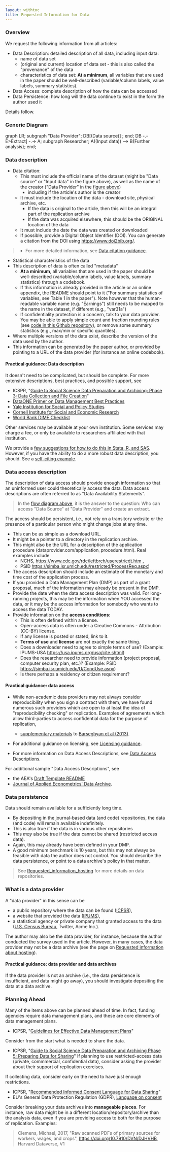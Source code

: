 ```yaml
---
layout: withtoc
title: Requested Information for Data
---
```


### Overview
We request the following information from all articles:

- Data Description: detailed description of all data, including input data:
  - name of data set
  - (original and current) location of data set - this is also called the "provenance" of the data
  - characteristics of data set: **At a minimum**, all variables that are used in the paper should be well-described (variable/column labels, value labels, summary statistics).
- Data Access: complete description of how the data can be accessed
- Data Persistence: how long will the data continue to exist in the form the author used it

Details follow.

### Generic Diagram

<div class="mermaid">
graph LR;
subgraph "Data Provider";
DB[(Data source)] ;
end;
DB -.- E>Extract] -.-> A;
subgraph Researcher;
A((Input data)) --> B{Further analysis};
end;
</div>


### Data description
- Data citation:
  - This must include the official name of the dataset (might be "Data source" or "Input data" in the figure above), as well as the name of the creator ("Data Provider" in the [figure above](#generic-diagram))
    - including if the article's author is the creator
  - It must include the location of the data - download site, physical archive, etc.
    - If the data is original to the article, then this will be an integral part of the replication archive
    - If the data was acquired elsewhere, this should be the ORIGINAL location of the data
  - It must include the date the data was created or downloaded
  -  If possible, provide a Digital Object Identifier (DOI). You can generate a citation from the DOI using https://www.doi2bib.org/.
>  - For more detailed information, see [Data citation guidance](Data_citation_guidance.md).
- Statistical characteristics of the data
- This description of data is often called "metadata"
  - **At a minimum**, all variables that are used in the paper should be well-described (variable/column labels, value labels, summary statistics) through a codebook.
  - If this information is already provided in the article or an online appendix, the README should point to it ("For summary statistics of variables, see Table 1 in the paper"). Note however that the human-readable variable name (e.g. "Earnings") still needs to be mapped to the name in the dataset, if different (e.g., "var31a")
  - If confidentiality protection is a concern, talk to your data provider. You may be able to apply simple count and fraction rounding rules (see [code in this Github repository](https://github.com/simsong/drb_rounder)), or remove some summary statistics (e.g., max/min or specific quantiles).
-  Where multiple versions of the data exist, describe the version of the data used by the author.
-  This information can be generated by the paper author, or provided by pointing to a URL of the data provider (for instance an online codebook).

#### Practical guidance: Data description

It doesn't need to be complicated, but should be complete. For more extensive descriptions, best practices, and possible support, see
- ICSPR, "[Guide to Social Science Data Preparation and Archiving: Phase 3: Data Collection and File Creation](https://www.icpsr.umich.edu/icpsrweb/content/deposit/guide/chapter3quant.html)"
- [DataONE Primer on Data Management Best Practices](http://www.dataone.org/sites/all/documents/DataONE_BP_Primer_020212.pdf)
- [Yale Institution for Social and Policy Studies](https://isps.yale.edu/research/data/deposit)
- [Cornell Institute for Social and Economic Research](https://ciser.cornell.edu/research/results-reproduction-r-squared-service/)
- [World Bank DIME Checklist](https://dimewiki.worldbank.org/wiki/Checklist:_Microdata_Catalog_submission)

Other services may be available at your own institution. Some services may charge a fee, or only be available to researchers affiliated with that institution.

We provide a [few suggestions for how to do this in Stata, R, and SAS](sample-information-data.md). 
However, if you have the ability to do a more robust data description, you should. See a [self-citing example](https://www2.ncrn.cornell.edu/ced2ar-web/codebooks/synlbd/v/v2).

### Data access description
The description of data access should provide enough information so that an uninformed user could theoretically access the data. Data access descriptions are often referred to as "Data Availability Statements". 

> In the [flow diagram above](#generic-diagram), it is the answer to the question: Who can access "Data Source" at "Data Provider" and create an extract.

The access  should  be persistent, i.e., not rely on a transitory website or the presence of a particular person who might change jobs at any time.

- This can be as simple as a download URL.
- It might be a pointer to a directory in the replication archive.
- This might also be the URL for a description of the application procedure (dataprovider.com/application_procedure.html). Real examples include
  - NCHS, https://www.cdc.gov/rdc/leftbrch/userestricdt.htm , 
  - PSID https://simba.isr.umich.edu/restricted/ProcessReq.aspx)
- The access description should include  an estimate of the monetary and time cost of the application process.
- If you provided a Data Management Plan (DMP) as part of a grant proposal, much of the information may already be present in the DMP.
- Provide the date when the data access description was valid. For long-running projects, this may be the information when YOU accessed the data, or it may be the access information for somebody who wants to access the data TODAY.
- Provide information on the **access conditions**:
  - This is often defined within a license.
  - Open-access data is often under a Creative Commons - Attribution (CC-BY) license.
  - If any license is posted or stated, link to it.
  - **Terms of use** and **license** are not exactly the same thing.
  - Does a downloader need to agree to simple terms of use? (Example: IPUMS-USA https://usa.ipums.org/usa/cite.shtml)
  - Does the researcher need to provide information (project proposal, computer security plan, etc.)? (Example: PSID https://simba.isr.umich.edu/U/CondUse.aspx)
  - Is there perhaps a residency or citizen requirement?


#### Practical guidance: data access

- While non-academic data providers may not always consider reproducibility when you sign a contract with them, we have found numerous such providers which are open to at least the idea of "reproducibility checking" or replication. Examples of agreements which allow third-parties to access confidential data for the purpose of replication, 
  -  [supplementary materials](https://www.aeaweb.org/aer/data/oct2013/20110834_data.zip) to [Barseghyan et al (2013)](https://doi.org/10.1257/aer.103.6.2499).

- For additional guidance on licensing, see [Licensing guidance](Licensing_guidance.md). 
- For more information on Data Access Descriptions, see [Data Access Descriptions](Requested_information_dcas.md).
  
For additional sample "Data Access Descriptions", see 
- the AEA's [Draft Template README](https://aeadataeditor.github.io/aea-de-guidance/template-README.html) 
- [Journal of Applied Econometrics' Data Archive](http://qed.econ.queensu.ca/jae/).

### Data persistence
Data should remain available for a sufficiently long time.
-  By depositing in the journal-based data (and code) repositories, the data (and code) will remain available indefinitely.
-  This is also true if the data is in various other repositories
-  This *may* also be true if the data cannot be shared (restricted access data).
- Again, this may already have been defined in your DMP.
-  A good minimum benchmark is 10 years, but this may not always be feasible with data the author does not control.
You should describe the data persistence, or point to a data archive's policy in that matter. 

> See [Requested_information_hosting](Requested_information_hosting.md) for more details on data repositories.

### What is a data provider
A "data provider" in this sense can be 
- a public repository where the data can be found ([ICPSR](https://www.icpsr.umich.edu/icpsrweb/)), 
- a website that provided the data ([IPUMS](https://usa.ipums.org/usa/)), 
- a statistical agency or private company that granted access to the data ([U.S. Census Bureau](https://www.census.gov/fsrdc), Twitter, Acme Inc.).

The author may also be the data provider, for instance, because the author conducted the survey used in the article. However, in many cases, the data provider may not be a data archive (see  the page on [Requested information about hosting](Requested_information_hosting.md)).

#### Practical guidance: data provider and data archives
If the data provider is not an archive (i.e., the data persistence is insufficient, and data might go away), you should investigate depositing the data at a data archive.


### Planning Ahead
Many of the items above can be planned ahead of time. In fact, funding agencies require data management plans, and these are core elements of data management plans.
- ICPSR, "[Guidelines for Effective Data Management Plans](https://www.icpsr.umich.edu/files/datamanagement/DataManagementPlans-All.pdf)"

Consider from the start what is needed to share the data.
- ICPSR, "[Guide to Social Science Data Preparation and Archiving
Phase 5: Preparing Data for Sharing](https://www.icpsr.umich.edu/icpsrweb/content/deposit/guide/chapter5.html)"
If planning to use restricted-access data (private, commmercial, confidential data), consider asking the provider about their support of replication exercises.

If collecting data, consider early on the need to have just enough restrictions.
- ICPSR, "[Recommended Informed Consent Language for Data Sharing](https://www.icpsr.umich.edu/icpsrweb/content/datamanagement/confidentiality/conf-language.html)"
- EU's General Data Protection Regulation (GDPR), [Language on consent](https://gdpr-info.eu/art-7-gdpr/)

Consider breaking your data archives into **manageable pieces**. For instance, raw data might be in a different location/repository/archive than the analysis data, even if you are providing access to both for the purpose of replication. Examples:

> Clemens, Michael, 2017, "Raw scanned PDFs of primary sources for workers, wages, and crops", https://doi.org/10.7910/DVN/DJHVHB, Harvard Dataverse, V1 
